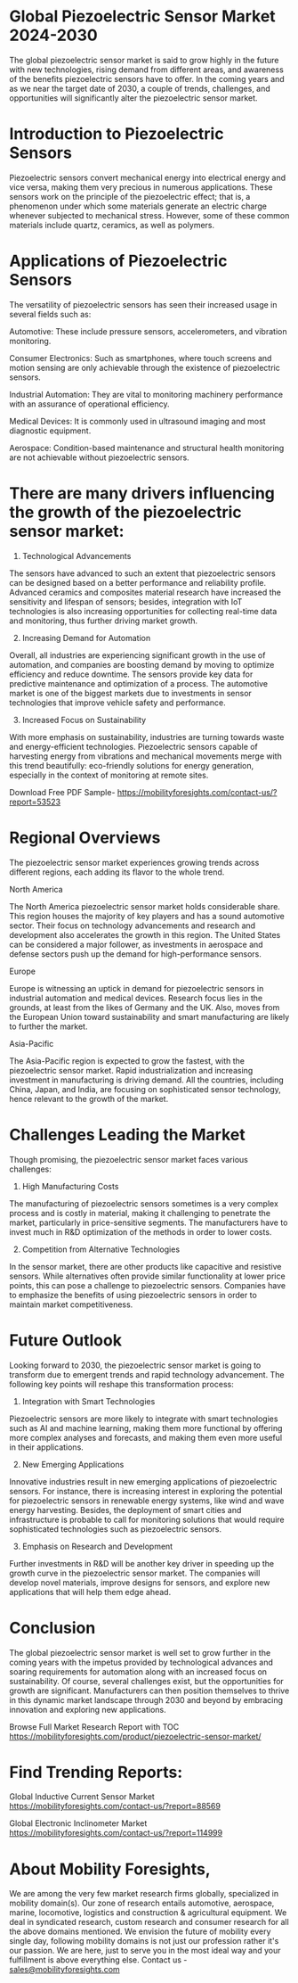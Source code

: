 # Global Piezoelectric Sensor Market 2024-2030

The global piezoelectric sensor market is said to grow highly in the future with new technologies, rising demand from different areas, and awareness of the benefits piezoelectric sensors have to offer. In the coming years and as we near the target date of 2030, a couple of trends, challenges, and opportunities will significantly alter the piezoelectric sensor market.

# Introduction to Piezoelectric Sensors

Piezoelectric sensors convert mechanical energy into electrical energy and vice versa, making them very precious in numerous applications. These sensors work on the principle of the piezoelectric effect; that is, a phenomenon under which some materials generate an electric charge whenever subjected to mechanical stress. However, some of these common materials include quartz, ceramics, as well as polymers.

# Applications of Piezoelectric Sensors

The versatility of piezoelectric sensors has seen their increased usage in several fields such as:

Automotive: These include pressure sensors, accelerometers, and vibration monitoring.

Consumer Electronics: Such as smartphones, where touch screens and motion sensing are only achievable through the existence of piezoelectric sensors.

Industrial Automation: They are vital to monitoring machinery performance with an assurance of operational efficiency.

Medical Devices: It is commonly used in ultrasound imaging and most diagnostic equipment.

Aerospace: Condition-based maintenance and structural health monitoring are not achievable without piezoelectric sensors.

# There are many drivers influencing the growth of the piezoelectric sensor market:

1. Technological Advancements

The sensors have advanced to such an extent that piezoelectric sensors can be designed based on a better performance and reliability profile. Advanced ceramics and composites material research have increased the sensitivity and lifespan of sensors; besides, integration with IoT technologies is also increasing opportunities for collecting real-time data and monitoring, thus further driving market growth.

2. Increasing Demand for Automation

Overall, all industries are experiencing significant growth in the use of automation, and companies are boosting demand by moving to optimize efficiency and reduce downtime. The sensors provide key data for predictive maintenance and optimization of a process. The automotive market is one of the biggest markets due to investments in sensor technologies that improve vehicle safety and performance.

3. Increased Focus on Sustainability

With more emphasis on sustainability, industries are turning towards waste and energy-efficient technologies. Piezoelectric sensors capable of harvesting energy from vibrations and mechanical movements merge with this trend beautifully: eco-friendly solutions for energy generation, especially in the context of monitoring at remote sites.

Download Free PDF Sample- https://mobilityforesights.com/contact-us/?report=53523

# Regional Overviews

The piezoelectric sensor market experiences growing trends across different regions, each adding its flavor to the whole trend.

North America

The North America piezoelectric sensor market holds considerable share. This region houses the majority of key players and has a sound automotive sector. Their focus on technology advancements and research and development also accelerates the growth in this region. The United States can be considered a major follower, as investments in aerospace and defense sectors push up the demand for high-performance sensors.

Europe

Europe is witnessing an uptick in demand for piezoelectric sensors in industrial automation and medical devices. Research focus lies in the grounds, at least from the likes of Germany and the UK. Also, moves from the European Union toward sustainability and smart manufacturing are likely to further the market.

Asia-Pacific

The Asia-Pacific region is expected to grow the fastest, with the piezoelectric sensor market. Rapid industrialization and increasing investment in manufacturing is driving demand. All the countries, including China, Japan, and India, are focusing on sophisticated sensor technology, hence relevant to the growth of the market.

# Challenges Leading the Market

Though promising, the piezoelectric sensor market faces various challenges:

1. High Manufacturing Costs

The manufacturing of piezoelectric sensors sometimes is a very complex process and is costly in material, making it challenging to penetrate the market, particularly in price-sensitive segments. The manufacturers have to invest much in R&D optimization of the methods in order to lower costs.

2. Competition from Alternative Technologies

In the sensor market, there are other products like capacitive and resistive sensors. While alternatives often provide similar functionality at lower price points, this can pose a challenge to piezoelectric sensors. Companies have to emphasize the benefits of using piezoelectric sensors in order to maintain market competitiveness.

# Future Outlook

Looking forward to 2030, the piezoelectric sensor market is going to transform due to emergent trends and rapid technology advancement. The following key points will reshape this transformation process:

1. Integration with Smart Technologies

Piezoelectric sensors are more likely to integrate with smart technologies such as AI and machine learning, making them more functional by offering more complex analyses and forecasts, and making them even more useful in their applications.

2. New Emerging Applications

Innovative industries result in new emerging applications of piezoelectric sensors. For instance, there is increasing interest in exploring the potential for piezoelectric sensors in renewable energy systems, like wind and wave energy harvesting. Besides, the deployment of smart cities and infrastructure is probable to call for monitoring solutions that would require sophisticated technologies such as piezoelectric sensors.

3. Emphasis on Research and Development

Further investments in R&D will be another key driver in speeding up the growth curve in the piezoelectric sensor market. The companies will develop novel materials, improve designs for sensors, and explore new applications that will help them edge ahead.

# Conclusion

The global piezoelectric sensor market is well set to grow further in the coming years with the impetus provided by technological advances and soaring requirements for automation along with an increased focus on sustainability. Of course, several challenges exist, but the opportunities for growth are significant. Manufacturers can then position themselves to thrive in this dynamic market landscape through 2030 and beyond by embracing innovation and exploring new applications.

Browse Full Market Research Report with TOC https://mobilityforesights.com/product/piezoelectric-sensor-market/


# Find Trending Reports:

Global Inductive Current Sensor Market https://mobilityforesights.com/contact-us/?report=88569

Global Electronic Inclinometer Market https://mobilityforesights.com/contact-us/?report=114999

# About Mobility Foresights,
We are among the very few market research firms globally, specialized in mobility domain(s). Our zone of research entails automotive, aerospace, marine, locomotive, logistics and construction & agricultural equipment. We deal in syndicated research, custom research and consumer research for all the above domains mentioned.
We envision the future of mobility every single day, following mobility domains is not just our profession rather it's our passion. We are here, just to serve you in the most ideal way and your fulfillment is above everything else. Contact us -  sales@mobilityforesights.com
